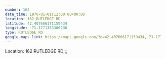 ```yaml
---
number: 162
date_time: 1970-01-01T12:00:00+00:00
location: 162 RUTLEDGE RD
latitude: 42.407666171159434
longitude: -71.1771353386236
type: RUTLEDGE RD
google_maps_link: https://maps.google.com/?q=42.407666171159434,-71.1771353386236
---
```


Location: 162 RUTLEDGE RD;;;
